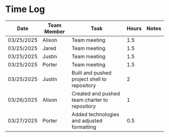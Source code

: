 # Time Log

| Date       | Team Member | Task                                          | Hours | Notes |
|------------|-------------|-----------------------------------------------|-------|-------|
| 03/25/2025 | Alison      | Team meeting                                  | 1.5   |       |
| 03/25/2025 | Jared       | Team meeting                                  | 1.5   |       |
| 03/25/2025 | Justin      | Team meeting                                  | 1.5   |       |
| 03/25/2025 | Porter      | Team meeting                                  | 1.5   |       |
| 03/25/2025 | Justin      | Built and pushed project shell to repository  | 2     |       |
| 03/26/2025 | Alison      | Created and pushed team charter to repository | 1     |       |
| 03/27/2025 | Porter      | Added technologies and adjusted formatting    | 0.5   |       |